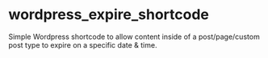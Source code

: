 # wordpress_expire_shortcode
Simple Wordpress shortcode to allow content inside of a post/page/custom post type to expire on a specific date &amp; time.

